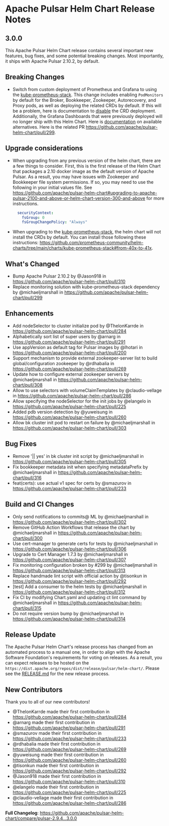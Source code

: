 # Apache Pulsar Helm Chart Release Notes

## 3.0.0

This Apache Pulsar Helm Chart release contains several important new features, bug fixes, and some potential breaking changes. Most importantly, it ships with Apache Pulsar 2.10.2, by default.

## Breaking Changes

* Switch from custom deployment of Prometheus and Grafana to using the [kube-prometheus-stack](https://github.com/prometheus-community/helm-charts). This change includes enabling `PodMonitors` by default for the Broker, Bookkeeper, Zookeeper, Autorecovery, and Proxy pods, as well as deploying the related CRDs by default. If this will be a problem, here is documentation to [disable](https://github.com/apache/pulsar-helm-chart#disabling-kube-prometheus-stack-crds) the CRD deployment. Additionally, the Grafana Dashboards that were previously deployed will no longer ship with this Helm Chart. Here is [documentation](https://github.com/apache/pulsar-helm-chart#grafana-dashboards) on available alternatives. Here is the related PR https://github.com/apache/pulsar-helm-chart/pull/299.

## Upgrade considerations

* When upgrading from any previous version of the helm chart, there are a few things to consider. First, this is the first release of the Helm Chart that packages a 2.10 docker image as the default version of Apache Pulsar. As a result, you may have issues with Zookeeper and Bookkeeper file system permissions. If so, you may need to use the following in your initial values file. See https://github.com/apache/pulsar-helm-chart#upgrading-to-apache-pulsar-2100-and-above-or-helm-chart-version-300-and-above for more instructions.
    ```yaml
      securityContext:
        fsGroup: 0
        fsGroupChangePolicy: "Always"
    ```
* When upgrading to the [kube-prometheus-stack](https://github.com/prometheus-community/helm-charts), the helm chart will not install the CRDs by default. You can install those following these instructions: https://github.com/prometheus-community/helm-charts/tree/main/charts/kube-prometheus-stack#from-40x-to-41x.

## What's Changed
* Bump Apache Pulsar 2.10.2 by @Jason918 in https://github.com/apache/pulsar-helm-chart/pull/310
* Replace monitoring solution with kube-prometheus-stack dependency by @michaeljmarshall in https://github.com/apache/pulsar-helm-chart/pull/299

## Enhancements
* Add nodeSelector to cluster initialize pod by @ThelonKarrde in https://github.com/apache/pulsar-helm-chart/pull/284
* Alphabetically sort list of super users by @arnarg in https://github.com/apache/pulsar-helm-chart/pull/291
* Use appVersion as default tag for Pulsar images by @lhotari in https://github.com/apache/pulsar-helm-chart/pull/200
* Support mechanism to provide external zookeeper-server list to build global/configuration zookeeper by @rdhabalia in https://github.com/apache/pulsar-helm-chart/pull/269
* Update how to configure external zookeeper servers by @michaeljmarshall in https://github.com/apache/pulsar-helm-chart/pull/308
* Allow to use selectors with volumeClaimTemplates by @claudio-vellage in https://github.com/apache/pulsar-helm-chart/pull/286
* Allow specifying the nodeSelector for the init jobs by @elangelo in https://github.com/apache/pulsar-helm-chart/pull/225
* Added pdb version detection by @yuweisung in https://github.com/apache/pulsar-helm-chart/pull/260
* Allow bk cluster init pod to restart on failure by @michaeljmarshall in https://github.com/apache/pulsar-helm-chart/pull/303

## Bug Fixes
* Remove '|| yes' in bk cluster init script by @michaeljmarshall in https://github.com/apache/pulsar-helm-chart/pull/305
* Fix bookkeeper metadata init when specifying metadataPrefix by @michaeljmarshall in https://github.com/apache/pulsar-helm-chart/pull/316
* feat(certs): use actual v1 spec for certs by @smazurov in https://github.com/apache/pulsar-helm-chart/pull/233

## Build and CI Changes
* Only send notifications to commits@ ML by @michaeljmarshall in https://github.com/apache/pulsar-helm-chart/pull/302
* Remove GitHub Action Workflows that release the chart by @michaeljmarshall in https://github.com/apache/pulsar-helm-chart/pull/300
* Use cert-manager to generate certs for tests by @michaeljmarshall in https://github.com/apache/pulsar-helm-chart/pull/306
* Upgrade to Cert Manager 1.7.3 by @michaeljmarshall in https://github.com/apache/pulsar-helm-chart/pull/307
* Fix monitoring configuration broken by #299 by @michaeljmarshall in https://github.com/apache/pulsar-helm-chart/pull/313
* Replace handmade lint script with official action  by @tisonkun in https://github.com/apache/pulsar-helm-chart/pull/292
* [test] Add a consumer to the helm tests by @michaeljmarshall in https://github.com/apache/pulsar-helm-chart/pull/312
* Fix CI by modifying Chart.yaml and updating ct lint command by @michaeljmarshall in https://github.com/apache/pulsar-helm-chart/pull/315
* Do not require version bump by @michaeljmarshall in https://github.com/apache/pulsar-helm-chart/pull/314


## Release Update

The Apache Pulsar Helm Chart's release process has changed from an automated process to a manual one, in order to align with the Apache Software Foundation's requirements for voting on releases. As a result, you can expect releases to be hosted on the `https://dist.apache.org/repos/dist/release/pulsar/helm-chart/`. Please see the [RELEASE.md](./RELEASE.md) for the new release process.

## New Contributors
Thank you to all of our new contributors!

* @ThelonKarrde made their first contribution in https://github.com/apache/pulsar-helm-chart/pull/284
* @arnarg made their first contribution in https://github.com/apache/pulsar-helm-chart/pull/291
* @smazurov made their first contribution in https://github.com/apache/pulsar-helm-chart/pull/233
* @rdhabalia made their first contribution in https://github.com/apache/pulsar-helm-chart/pull/269
* @yuweisung made their first contribution in https://github.com/apache/pulsar-helm-chart/pull/260
* @tisonkun made their first contribution in https://github.com/apache/pulsar-helm-chart/pull/292
* @Jason918 made their first contribution in https://github.com/apache/pulsar-helm-chart/pull/310
* @elangelo made their first contribution in https://github.com/apache/pulsar-helm-chart/pull/225
* @claudio-vellage made their first contribution in https://github.com/apache/pulsar-helm-chart/pull/286

**Full Changelog**: https://github.com/apache/pulsar-helm-chart/compare/pulsar-2.9.4...3.0.0